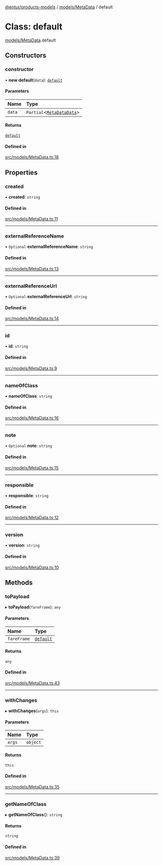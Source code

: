 [@entur/products-models](../README.md) / [models/MetaData](../modules/models_MetaData.md) / default

# Class: default

[models/MetaData](../modules/models_MetaData.md).default

## Constructors

### constructor

• **new default**(`data`): [`default`](models_MetaData.default.md)

#### Parameters

| Name | Type |
| :------ | :------ |
| `data` | `Partial`\<[`MetaDataData`](../interfaces/types_interfaces.MetaDataData.md)\> |

#### Returns

[`default`](models_MetaData.default.md)

#### Defined in

[src/models/MetaData.ts:18](https://github.com/entur/products-models/blob/main/src/models/MetaData.ts#L18)

## Properties

### created

• **created**: `string`

#### Defined in

[src/models/MetaData.ts:11](https://github.com/entur/products-models/blob/main/src/models/MetaData.ts#L11)

___

### externalReferenceName

• `Optional` **externalReferenceName**: `string`

#### Defined in

[src/models/MetaData.ts:13](https://github.com/entur/products-models/blob/main/src/models/MetaData.ts#L13)

___

### externalReferenceUrl

• `Optional` **externalReferenceUrl**: `string`

#### Defined in

[src/models/MetaData.ts:14](https://github.com/entur/products-models/blob/main/src/models/MetaData.ts#L14)

___

### id

• **id**: `string`

#### Defined in

[src/models/MetaData.ts:9](https://github.com/entur/products-models/blob/main/src/models/MetaData.ts#L9)

___

### nameOfClass

• **nameOfClass**: `string`

#### Defined in

[src/models/MetaData.ts:16](https://github.com/entur/products-models/blob/main/src/models/MetaData.ts#L16)

___

### note

• `Optional` **note**: `string`

#### Defined in

[src/models/MetaData.ts:15](https://github.com/entur/products-models/blob/main/src/models/MetaData.ts#L15)

___

### responsible

• **responsible**: `string`

#### Defined in

[src/models/MetaData.ts:12](https://github.com/entur/products-models/blob/main/src/models/MetaData.ts#L12)

___

### version

• **version**: `string`

#### Defined in

[src/models/MetaData.ts:10](https://github.com/entur/products-models/blob/main/src/models/MetaData.ts#L10)

## Methods

### toPayload

▸ **toPayload**(`fareFrame`): `any`

#### Parameters

| Name | Type |
| :------ | :------ |
| `fareFrame` | [`default`](models_FareFrame.default.md) |

#### Returns

`any`

#### Defined in

[src/models/MetaData.ts:43](https://github.com/entur/products-models/blob/main/src/models/MetaData.ts#L43)

___

### withChanges

▸ **withChanges**(`args`): `this`

#### Parameters

| Name | Type |
| :------ | :------ |
| `args` | `object` |

#### Returns

`this`

#### Defined in

[src/models/MetaData.ts:35](https://github.com/entur/products-models/blob/main/src/models/MetaData.ts#L35)

___

### getNameOfClass

▸ **getNameOfClass**(): `string`

#### Returns

`string`

#### Defined in

[src/models/MetaData.ts:39](https://github.com/entur/products-models/blob/main/src/models/MetaData.ts#L39)
